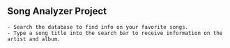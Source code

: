 ## Song Analyzer Project
    - Search the database to find info on your favorite songs.
    - Type a song title into the search bar to receive information on the artist and album.
    